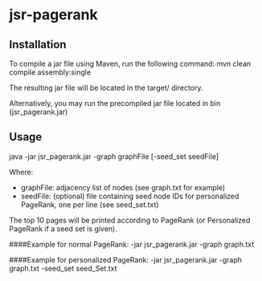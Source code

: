 # jsr-pagerank

## Installation
To compile a jar file using Maven, run the following command: mvn clean compile assembly:single

The resulting jar file will be located in the target/ directory.

Alternatively, you may run the precompiled jar file located in bin (jsr_pagerank.jar)

## Usage
java -jar jsr_pagerank.jar -graph graphFile [-seed_set seedFile]

Where:
 - graphFile: adjacency list of nodes (see graph.txt for example)
 - seedFile: (optional) file containing seed node IDs for personalized PageRank, one per line (see seed_set.txt)
 
 The top 10 pages will be printed according to PageRank (or Personalized PageRank if a seed set is given).
 
 ####Example for normal PageRank: 
 -jar jsr_pagerank.jar -graph graph.txt
 
 ####Example for personalized PageRank: 
 -jar jsr_pagerank.jar -graph graph.txt -seed_set seed_Set.txt
